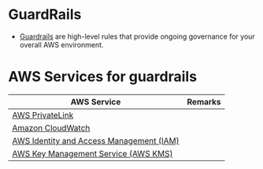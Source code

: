# GuardRails
- [Guardrails](https://aws.amazon.com/quickstart/architecture/amazon-sagemaker-with-guardrails/) are high-level rules that provide ongoing governance for your overall AWS environment.

# AWS Services for guardrails

| AWS Service                                                                                                                                              | Remarks |
|----------------------------------------------------------------------------------------------------------------------------------------------------------|---------|
| [AWS PrivateLink](../16_NetworkingAndContentDelivery/3_NetworkFoundationsVPC/ConnectFromVPC/VPCEndPointsToSpecificAWSService/AWSPrivateLinkTechnology.md) |         |
| [Amazon CloudWatch](../8_ObservabilityLogsServices/AmazonCloudWatch/Readme.md)                                                                           |         |
| [AWS Identity and Access Management (IAM)](../7_IdentityServices/AWSIAM/Readme.md)                                                                      |         |
| [AWS Key Management Service (AWS KMS)](../17_SecurityServices/1_DataProtectionServices/AWSKMS.md)                                                        |         |
